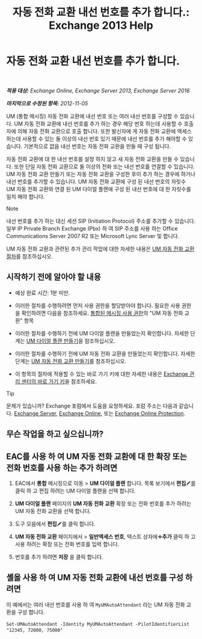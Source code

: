 ﻿---
title: '자동 전화 교환 내선 번호를 추가 합니다.: Exchange 2013 Help'
TOCTitle: 자동 전화 교환 내선 번호를 추가 합니다.
ms:assetid: f2bd62ba-1e01-4cb7-862c-c750752e20e0
ms:mtpsurl: https://technet.microsoft.com/ko-kr/library/Bb232200(v=EXCHG.150)
ms:contentKeyID: 50484522
ms.date: 05/22/2018
mtps_version: v=EXCHG.150
ms.translationtype: MT
---

# 자동 전화 교환 내선 번호를 추가 합니다.

 

_**적용 대상:** Exchange Online, Exchange Server 2013, Exchange Server 2016_

_**마지막으로 수정된 항목:** 2012-11-05_

UM (통합 메시징) 자동 전화 교환에 내선 번호 또는 여러 내선 번호를 구성할 수 있습니다. UM 자동 전화 교환에 내선 번호를 추가 하는 경우 해당 번호 하는데 사용할 수 호출자에 의해 자동 전화 교환으로 호출 합니다. 또한 발신자에 게 자동 전화 교환에 액세스 하는데 사용할 수 있는 둘 이상의 내선 번호 있기 때문에 내선 번호를 추가 해야할 수 있습니다. 기본적으로 없음 내선 번호는 자동 전화 교환을 만들 때 구성 됩니다.

자동 전화 교환에 대 한 내선 번호를 설정 하지 않고 새 자동 전화 교환을 만들 수 있습니다. 또한 단일 자동 전화 교환으로 둘 이상의 전화 또는 내선 번호를 연결할 수 있습니다. UM 자동 전화 교환 만들기 또는 자동 전화 교환을 구성한 후이 추가 하는 경우에 하거나 내선 번호를 추가할 수 있습니다. UM 자동 전화 교환에 구성 된 내선 번호의 자릿수 UM 자동 전화 교환와 연결 된 UM 다이얼 플랜에 구성 된 내선 번호에 대 한 자릿수를 일치 해야 합니다.


> [!NOTE]
> 내선 번호를 추가 하는 대신 세션 SIP (Initiation Protocol) 주소를 추가할 수 있습니다. 일부 IP Private Branch Exchange (Pbx) 하 여 SIP 주소를 사용 하는 Office Communications Server 2007 R2 또는 Microsoft Lync Server 및 합니다.



UM 자동 전화 교환과 관련된 추가 관리 작업에 대한 자세한 내용은 [UM 자동 전화 교환 절차](um-auto-attendant-procedures-exchange-2013-help.md)를 참조하십시오.

## 시작하기 전에 알아야 할 내용

  - 예상 완료 시간: 1분 미만.

  - 이러한 절차를 수행하려면 먼저 사용 권한을 할당받아야 합니다. 필요한 사용 권한을 확인하려면 다음을 참조하세요. [통합된 메시징 사용 권한](unified-messaging-permissions-exchange-2013-help.md)의 "UM 자동 전화 교환" 항목

  - 이러한 절차를 수행하기 전에 UM 다이얼 플랜을 만들었는지 확인합니다. 자세한 단계는 [UM 다이얼 플랜 만들기](create-a-um-dial-plan-exchange-2013-help.md)을 참조하십시오.

  - 이러한 절차를 수행하기 전에 UM 자동 전화 교환을 만들었는지 확인합니다. 자세한 단계는 [UM 자동 전화 교환 만들기](create-a-um-auto-attendant-exchange-2013-help.md)를 참조하십시오.

  - 이 항목의 절차에 적용할 수 있는 바로 가기 키에 대한 자세한 내용은 [Exchange 관리 센터의 바로 가기 키](keyboard-shortcuts-in-the-exchange-admin-center-exchange-online-protection-help.md)을 참조하세요.


> [!TIP]
> 문제가 있습니까? Exchange 포럼에서 도움을 요청하세요. 포럼 주소는 다음과 같습니다. <A href="https://go.microsoft.com/fwlink/p/?linkid=60612">Exchange Server</A>, <A href="https://go.microsoft.com/fwlink/p/?linkid=267542">Exchange Online</A>, 또는 <A href="https://go.microsoft.com/fwlink/p/?linkid=285351">Exchange Online Protection</A>.



## 무슨 작업을 하고 싶으십니까?

## EAC를 사용 하 여 UM 자동 전화 교환에 대 한 확장 또는 전화 번호를 사용 하는 추가 하려면

1.  EAC에서 **통합** 메시징으로 이동 \> **UM 다이얼 플랜** 합니다. 목록 보기에서 **편집**![편집 아이콘](images/JJ218640.6f53ccb2-1f13-4c02-bea0-30690e6ea71d(EXCHG.150).gif "편집 아이콘")를 클릭 하 고 편집 하려는 UM 다이얼 플랜을 선택 합니다.

2.  **UM 다이얼 플랜** 페이지의 **UM 자동 전화 교환** 확장 또는 전화 번호를 추가 하려는 UM 자동 전화 교환을 선택 합니다.

3.  도구 모음에서 **편집**![편집 아이콘](images/JJ218640.6f53ccb2-1f13-4c02-bea0-30690e6ea71d(EXCHG.150).gif "편집 아이콘")를 클릭 합니다.

4.  **UM 자동 전화 교환** 페이지에서 \> **일반액세스 번호**, 텍스트 상자에![아이콘 추가](images/JJ218640.c1e75329-d6d7-4073-a27d-498590bbb558(EXCHG.150).gif "아이콘 추가")**추가** 클릭 하 고 사용 하려는 확장 또는 전화 번호를 입력 합니다.

5.  번호를 추가 하려면 **저장** 을 클릭 합니다.

## 셸을 사용 하 여 UM 자동 전화 교환에 내선 번호를 구성 하려면

이 예에서는 여러 내선 번호를 사용 하 여 `MyUMAutoAttendant` 라는 UM 자동 전화 교환을 구성 합니다.

    Set-UMAutoAttendant -Identity MyUMAutoAttendant -PilotIdentifierList "12345, 72000, 75000"

